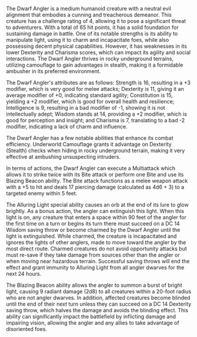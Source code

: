 The Dwarf Angler is a medium humanoid creature with a neutral evil alignment that embodies a cunning and treacherous demeanor. This creature has a challenge rating of 4, allowing it to pose a significant threat to adventurers. With a total of 65 hit points, it has a solid foundation for sustaining damage in battle. One of its notable strengths is its ability to manipulate light, using it to charm and incapacitate foes, while also possessing decent physical capabilities. However, it has weaknesses in its lower Dexterity and Charisma scores, which can impact its agility and social interactions. The Dwarf Angler thrives in rocky underground terrains, utilizing camouflage to gain advantages in stealth, making it a formidable ambusher in its preferred environment.

The Dwarf Angler's attributes are as follows: Strength is 16, resulting in a +3 modifier, which is very good for melee attacks; Dexterity is 11, giving it an average modifier of +0, indicating standard agility; Constitution is 15, yielding a +2 modifier, which is good for overall health and resilience; Intelligence is 9, resulting in a bad modifier of -1, showing it is not intellectually adept; Wisdom stands at 14, providing a +2 modifier, which is good for perception and insight; and Charisma is 7, translating to a bad -2 modifier, indicating a lack of charm and influence.

The Dwarf Angler has a few notable abilities that enhance its combat efficiency. Underworld Camouflage grants it advantage on Dexterity (Stealth) checks when hiding in rocky underground terrain, making it very effective at ambushing unsuspecting intruders. 

In terms of actions, the Dwarf Angler can execute a Multiattack which allows it to strike twice with its Bite attack or perform one Bite and use its Blazing Beacon ability. The Bite attack functions as a melee weapon attack with a +5 to hit and deals 17 piercing damage (calculated as 4d6 + 3) to a targeted enemy within 5 feet. 

The Alluring Light special ability causes an orb at the end of its lure to glow brightly. As a bonus action, the angler can extinguish this light. When this light is on, any creature that enters a space within 90 feet of the angler for the first time on a turn or begins its turn there must succeed on a DC 14 Wisdom saving throw or become charmed by the Dwarf Angler until the light is extinguished. While charmed, the creature is incapacitated and ignores the lights of other anglers, made to move toward the angler by the most direct route. Charmed creatures do not avoid opportunity attacks but must re-save if they take damage from sources other than the angler or when moving near hazardous terrain. Successful saving throws will end the effect and grant immunity to Alluring Light from all angler dwarves for the next 24 hours.

The Blazing Beacon ability allows the angler to summon a burst of bright light, causing 9 radiant damage (2d8) to all creatures within a 20-foot radius who are not angler dwarves. In addition, affected creatures become blinded until the end of their next turn unless they can succeed on a DC 14 Dexterity saving throw, which halves the damage and avoids the blinding effect. This ability can significantly impact the battlefield by inflicting damage and impairing vision, allowing the angler and any allies to take advantage of disoriented foes.